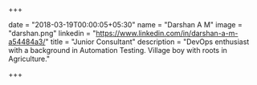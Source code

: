 +++

date = "2018-03-19T00:00:05+05:30"
name = "Darshan A M"
image = "darshan.png"
linkedin = "https://www.linkedin.com/in/darshan-a-m-a54484a3/"
title = "Junior Consultant"
description = "DevOps enthusiast with a background in Automation Testing. Village boy with roots in Agriculture."

+++

